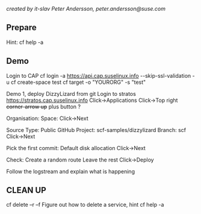 
_created by it-slav Peter Andersson, peter.andersson@suse.com_


## Prepare
Hint:
cf help -a

## Demo
Login to CAP
cf login -a  https://api.cap.suselinux.info --skip-ssl-validation -u <USERNAME>
cf create-space test
cf target -o "YOURORG" -s "test"

Demo 1, deploy DizzyLizard from git
Login to stratos https://stratos.cap.suselinux.info
Click->Applications
Click->Top right ~~corner-arrow up~~ plus button ?

Organisation: <YOURORG>
Space: <YOURCREATED SPACE>
Click->Next

Source Type: Public GitHub <DEFAULT>
Project: scf-samples/dizzylizard
Branch: scf
Click->Next

Pick the first commit: Default disk allocation
Click->Next

Check: Create a random route
Leave the rest
Click->Deploy

Follow the logstream and explain what is happening

## CLEAN UP 
cf delete –r –f <appname> 
Figure out how to delete a service, hint cf help -a
